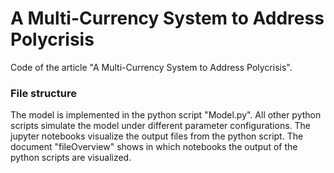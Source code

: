# A Multi-Currency System to Address Polycrisis
Code of the article "A Multi-Currency System to Address Polycrisis".
### File structure
The model is implemented in the python script "Model.py". 
All other python scripts simulate the model under different parameter configurations.
The jupyter notebooks visualize the output files from the python script. The document "fileOverview" shows in which notebooks the output of the python scripts are visualized.
